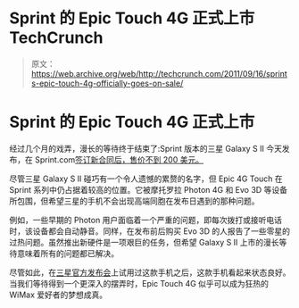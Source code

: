 # Sprint 的 Epic Touch 4G 正式上市 TechCrunch

> 原文：<https://web.archive.org/web/http://techcrunch.com/2011/09/16/sprints-epic-touch-4g-officially-goes-on-sale/>

# Sprint 的 Epic Touch 4G 正式上市

经过几个月的戏弄，漫长的等待终于结束了:Sprint 版本的三星 Galaxy S II 今天发布，在 Sprint.com[签订新合同后，售价不到 200 美元。](https://web.archive.org/web/20230203101309/http://shop.sprint.com/mysprint/shop/phone_wall.jsp?INTNAV=ATG:HE:Phones)

尽管三星 Galaxy S II 碰巧有一个令人遗憾的累赘的名字，但 Epic 4G Touch 在 Sprint 系列中仍占据着较高的位置。它被摩托罗拉 Photon 4G 和 Evo 3D 等设备所包围，但希望三星的手机不会出现高端同胞在发布日遇到的那种问题。

例如，一些早期的 Photon 用户面临着一个严重的问题，即每次拨打或接听电话时，该设备都会自动静音。同样，在发布前后购买 Evo 3D 的人报告了一些零星的过热问题。虽然推出新硬件是一项艰巨的任务，但希望 Galaxy S II 上市的漫长等待意味着所有的问题都已解决。

尽管如此，在[三星官方发布会](https://web.archive.org/web/20230203101309/https://techcrunch.com/2011/08/30/hands-on-samsungs-galaxy-s-ii-for-att-t-mobile-and-sprint/)上试用过这款手机之后，这款手机看起来状态良好。当我们等待得到一个更深入的摆弄时，Epic Touch 4G 似乎可以成为狂热的 WiMax 爱好者的梦想成真。